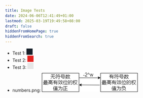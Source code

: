 ```yaml
---
title: Image Tests
date: 2024-06-06T12:41:49+01:00
lastmod: 2025-03-19T19:49:58+08:00
draft: false
hiddenFromHomePage: true
hiddenFromSearch: true
---
```


- Test 1: ![](pin_black.png)
- Test 2: ![](pin_red.png)
- Test 3: ![](pin_white.png)
- numbers.png: ![numbers.png](numbers.png)

